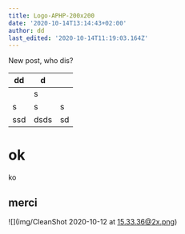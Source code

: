 ```yaml
---
title: Logo-APHP-200x200
date: '2020-10-14T13:14:43+02:00'
author: dd
last_edited: '2020-10-14T11:19:03.164Z'
---
```

New post, who dis?

| dd | d |  |
| --- | --- | --- |
|  | s |  |
| s | s | s |
| ssd | dsds | sd |

# ok

ko

## merci

![](img/CleanShot 2020-10-12 at 15.33.36@2x.png)